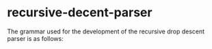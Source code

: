 # recursive-decent-parser
 The grammar used for the development of the recursive drop descent parser is as follows:
